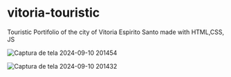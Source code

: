 # vitoria-touristic
 Touristic Portifolio of the city of Vitoria Espirito Santo made with HTML,CSS, JS
 
![Captura de tela 2024-09-10 201454](https://github.com/user-attachments/assets/0231edd1-ae3f-46d9-976f-a399633ff573)

![Captura de tela 2024-09-10 201432](https://github.com/user-attachments/assets/b92c46b2-701d-40ad-95a4-437b356072c1)
